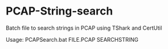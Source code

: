 # PCAP-String-search
Batch file to search strings in PCAP using TShark and CertUtil

Usage:  PCAPSearch.bat  FILE.PCAP  SEARCHSTRING
